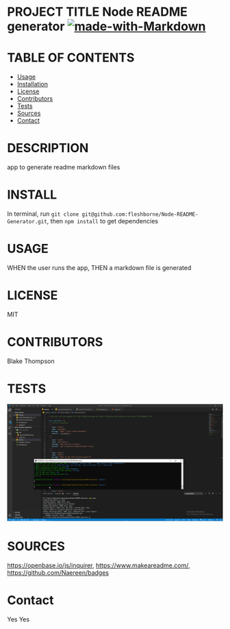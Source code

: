 
# PROJECT TITLE Node README generator [![made-with-Markdown](https://img.shields.io/badge/Made%20with-Markdown-1f425f.svg)](http://commonmark.org)

# TABLE OF CONTENTS
* [Usage](#usage)
* [Installation](#install)
* [License](#license)
* [Contributors](#contributors)
* [Tests](#tests)
* [Sources](#sources)
* [Contact](#contact)
# DESCRIPTION 
app to generate readme markdown files

# INSTALL  
In terminal, run `git clone git@github.com:fleshborne/Node-README-Generator.git`, then `npm install` to get dependencies

# USAGE    
WHEN the user runs the app, THEN a markdown file is generated

# LICENSE 
MIT

# CONTRIBUTORS 
Blake Thompson

# TESTS
![testing gif](https://github.com/fleshborne/Node-README-Generator/raw/master/Assets/images/2020-06-01_13-24-36.gif)


# SOURCES 
 https://openbase.io/js/inquirer, https://www.makeareadme.com/, https://github.com/Naereen/badges

# Contact
Yes 
Yes 
